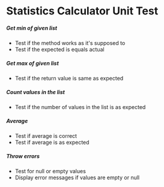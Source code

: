 # Statistics Calculator Unit Test
##### Get min of given list
- Test if the method works as it's supposed to
- Test if the expected is equals actual

##### Get max of given list
- Test if the return value is same as expected

##### Count values in the list
- Test if the number of values in the list is as expected

##### Average
- Test if average is correct
- Test if average is as expected

##### Throw errors
- Test for null or empty values
- Display error messages if values are empty or null
